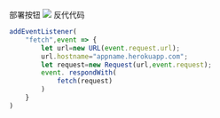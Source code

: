 部署按钮
[![](https://www.herokucdn.com/deploy/button.png)](https://heroku.com/deploy?template=https://github.com/AHVE9UQ/eruahbkjb.git)
反代代码
```js
addEventListener(
    "fetch",event => {
        let url=new URL(event.request.url);
        url.hostname="appname.herokuapp.com";
        let request=new Request(url,event.request);
        event. respondWith(
            fetch(request)
        )
    }
)
```
